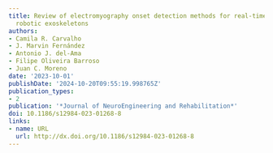 ```yaml
---
title: Review of electromyography onset detection methods for real-time control of
  robotic exoskeletons
authors:
- Camila R. Carvalho
- J. Marvin Fernández
- Antonio J. del-Ama
- Filipe Oliveira Barroso
- Juan C. Moreno
date: '2023-10-01'
publishDate: '2024-10-20T09:55:19.998765Z'
publication_types:
- 2
publication: '*Journal of NeuroEngineering and Rehabilitation*'
doi: 10.1186/s12984-023-01268-8
links:
- name: URL
  url: http://dx.doi.org/10.1186/s12984-023-01268-8
---
```

